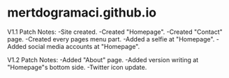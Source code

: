 # mertdogramaci.github.io
V1.1 Patch Notes:
  -Site created.
  -Created "Homepage".
  -Created "Contact" page.
  -Created every pages menu part.
  -Added a selfie at "Homepage".
  -Added social media accounts at "Homepage".

V1.2 Patch Notes:
  -Added "About" page.
  -Added version writing at "Homepage"s bottom side.
  -Twitter icon update.
